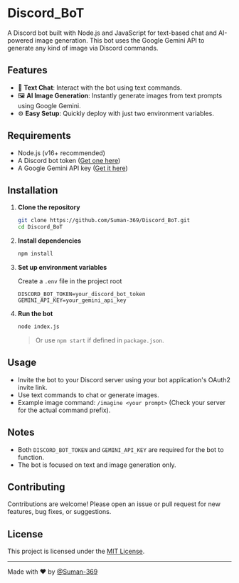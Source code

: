 # Discord_BoT

A Discord bot built with Node.js and JavaScript for text-based chat and AI-powered image generation. This bot uses the Google Gemini API to generate any kind of image via Discord commands.

## Features

- 💬 **Text Chat**: Interact with the bot using text commands.
- 🖼️ **AI Image Generation**: Instantly generate images from text prompts using Google Gemini.
- ⚙️ **Easy Setup**: Quickly deploy with just two environment variables.

## Requirements

- Node.js (v16+ recommended)
- A Discord bot token ([Get one here](https://discord.com/developers/applications))
- A Google Gemini API key ([Get it here](https://ai.google.dev/))

## Installation

1. **Clone the repository**
   ```bash
   git clone https://github.com/Suman-369/Discord_BoT.git
   cd Discord_BoT
   ```

2. **Install dependencies**
   ```bash
   npm install
   ```

3. **Set up environment variables**

   Create a `.env` file in the project root 
   ```
   DISCORD_BOT_TOKEN=your_discord_bot_token
   GEMINI_API_KEY=your_gemini_api_key
   ```

4. **Run the bot**
   ```bash
   node index.js
   ```
   > Or use `npm start` if defined in `package.json`.

## Usage

- Invite the bot to your Discord server using your bot application's OAuth2 invite link.
- Use text commands to chat or generate images.
- Example image command: `/imagine <your prompt>` (Check your server for the actual command prefix).

## Notes

- Both `DISCORD_BOT_TOKEN` and `GEMINI_API_KEY` are required for the bot to function.
- The bot is focused on text and image generation only.

## Contributing

Contributions are welcome! Please open an issue or pull request for new features, bug fixes, or suggestions.

## License

This project is licensed under the [MIT License](LICENSE).

---

Made with ❤️ by [@Suman-369](https://github.com/Suman-369)
